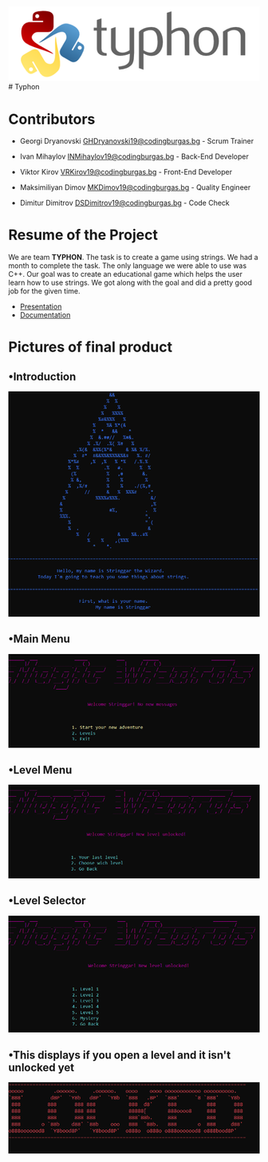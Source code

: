 <img src="images/typhon.png">
# Typhon

# Contributors

- Georgi Dryanovski <GHDryanovski19@codingburgas.bg> - Scrum Trainer

- Ivan Mihaylov <INMihaylov19@codingburgas.bg> - Back-End Developer

- Viktor Kirov <VRKirov19@codingburgas.bg> - Front-End Developer

- Maksimiliyan Dimov <MKDimov19@codingburgas.bg> - Quality Engineer

- Dimitur Dimitrov <DSDimitrov19@codingburgas.bg> - Code Check

# Resume of the Project

We are team **TYPHON**. The task is to create a game using strings. We had a month to complete the task. The only language we were able to use was C++. Our goal was to create an educational game which helps the user learn how to use strings. We got along with the goal and did a pretty good job for the given time.

* [Presentation](https://1drv.ms/p/s!BGfEvyCNrilpqk9vO_X1H98xJX99?e=82MMI9)
* [Documentation](https://codingburgas-my.sharepoint.com/:w:/g/personal/mkdimov19_codingburgas_bg/EcmURY5ZGQpGrh9PLd1KleMBGvPs64lD0F_5vWqH9eLeUQ?e=b1Q3VT)

# Pictures of final product

## •Introduction
<img src="images/introduction.png">

## •Main Menu
<img src="images/mainmenu.png">

## •Level Menu
<img src="images/unknown.png">

## •Level Selector
<img src="images/levelmenu.png">

## •This displays if you open a level and it isn't unlocked yet
<img src="images/locked.png">



